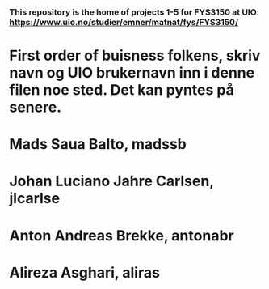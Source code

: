 ### This repository is the home of projects 1-5 for FYS3150 at UIO: https://www.uio.no/studier/emner/matnat/fys/FYS3150/





# First order of buisness folkens, skriv navn og UIO brukernavn inn i denne filen noe sted. Det kan pyntes på senere.


# Mads Saua Balto, madssb
# Johan Luciano Jahre Carlsen, jlcarlse
# Anton Andreas Brekke, antonabr 
# Alireza Asghari, aliras

